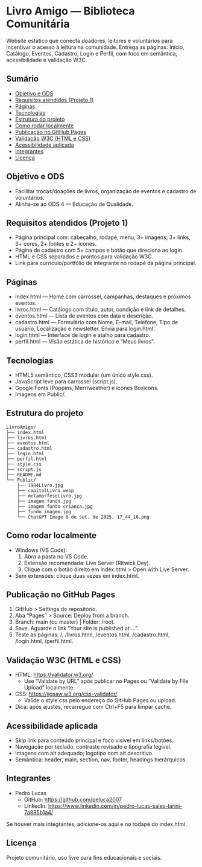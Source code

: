 # Livro Amigo — Biblioteca Comunitária

Website estático que conecta doadores, leitores e voluntários para incentivar o acesso à leitura na comunidade. Entrega as páginas: Início, Catálogo, Eventos, Cadastro, Login e Perfil, com foco em semântica, acessibilidade e validação W3C.

## Sumário
- [Objetivo e ODS](#objetivo-e-ods)
- [Requisitos atendidos (Projeto 1)](#requisitos-atendidos-projeto-1)
- [Páginas](#páginas)
- [Tecnologias](#tecnologias)
- [Estrutura do projeto](#estrutura-do-projeto)
- [Como rodar localmente](#como-rodar-localmente)
- [Publicação no GitHub Pages](#publicação-no-github-pages)
- [Validação W3C (HTML e CSS)](#validação-w3c-html-e-css)
- [Acessibilidade aplicada](#acessibilidade-aplicada)
- [Integrantes](#integrantes)
- [Licença](#licença)

## Objetivo e ODS
- Facilitar trocas/doações de livros, organização de eventos e cadastro de voluntários.
- Alinha-se ao ODS 4 — Educação de Qualidade.

## Requisitos atendidos (Projeto 1)
- Página principal com: cabeçalho, rodapé, menu, 3+ imagens, 3+ links, 3+ cores, 2+ fontes e 2+ ícones.
- Página de cadastro com 5+ campos e botão que direciona ao login.
- HTML e CSS separados e prontos para validação W3C.
- Link para currículo/portfólio de integrante no rodapé da página principal.

## Páginas
- index.html — Home com carrossel, campanhas, destaques e próximos eventos.
- livros.html — Catálogo com título, autor, condição e link de detalhes.
- eventos.html — Lista de eventos com data e descrição.
- cadastro.html — Formulário com Nome, E-mail, Telefone, Tipo de usuário, Localização e newsletter. Envia para login.html.
- login.html — Interface de login e atalho para cadastro.
- perfil.html — Visão estática de histórico e “Meus livros”.

## Tecnologias
- HTML5 semântico, CSS3 modular (um único style.css).
- JavaScript leve para carrossel (script.js).
- Google Fonts (Poppins, Merriweather) e ícones Boxicons.
- Imagens em Public/.

## Estrutura do projeto
```
LivroAmigo/
├── index.html
├── livros.html
├── eventos.html
├── cadastro.html
├── login.html
├── perfil.html
├── style.css
├── script.js
├── README.md
└── Public/
    ├── 1984Livro.jpg
    ├── capitalLivro.webp
    ├── metamorfeseLivro.jpg
    ├── imagem fundo.jpg
    ├── imagem fundo criança.jpg
    ├── fundo imagem.jpg
    └── ChatGPT Image 8 de set. de 2025, 17_44_16.png
```

## Como rodar localmente
- Windows (VS Code):
  1. Abra a pasta no VS Code.
  2. Extensão recomendada: Live Server (Ritwick Dey).
  3. Clique com o botão direito em index.html > Open with Live Server.
- Sem extensões: clique duas vezes em index.html.

## Publicação no GitHub Pages
1. GitHub > Settings do repositório.
2. Aba “Pages” > Source: Deploy from a branch.
3. Branch: main (ou master) | Folder: /root.
4. Save. Aguarde o link “Your site is published at …”.
5. Teste as páginas: /, /livros.html, /eventos.html, /cadastro.html, /login.html, /perfil.html.

## Validação W3C (HTML e CSS)
- HTML: https://validator.w3.org/
  - Use “Validate by URL” após publicar no Pages ou “Validate by File Upload” localmente.
- CSS: https://jigsaw.w3.org/css-validator/
  - Valide o style.css pelo endereço do GitHub Pages ou upload.
- Dica: após ajustes, recarregue com Ctrl+F5 para limpar cache.

## Acessibilidade aplicada
- Skip link para conteúdo principal e foco visível em links/botões.
- Navegação por teclado, contraste revisado e tipografia legível.
- Imagens com alt adequado; logotipo com alt descritivo.
- Semântica: header, main, section, nav, footer, headings hierárquicos.

## Integrantes
- Pedro Lucas
  - GitHub: https://github.com/peluca2007
  - LinkedIn: https://www.linkedin.com/in/pedro-lucas-sales-larini-7a885b1a4/

Se houver mais integrantes, adicione-os aqui e no rodapé do index.html.

## Licença
Projeto comunitário, uso livre para fins educacionais e sociais.
